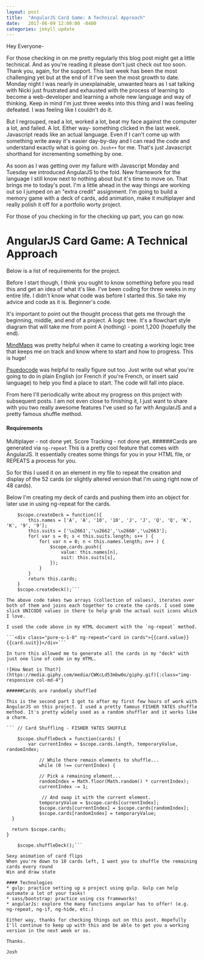 ```yaml
---
layout: post
title:  "AngularJS Card Game: A Technical Approach"
date:   2017-06-09 12:00:00 -0400
categories: jekyll update
---
```


Hey Everyone-

For those checking in on me pretty regularly this blog post might get a little technical. And as you're reading it please don't just check out too soon. Thank you, again, for the support. This last week has been the most challenging yet but at the end of it I've seen the most growth to date. Monday night I was nearly in unexplainable, unwanted tears as I sat talking with Nicki just frustrated and exhausted with the process of learning to become a web-developer and learning a whole new language and way of thinking. Keep in mind I'm just three weeks into this thing and I was feeling defeated. I was feeling like I couldn't do it. 

But I regrouped, read a lot, worked a lot, beat my face against the computer a lot, and failed. A lot. Either way- something clicked in the last week. Javascript reads like an actual language. Even if I can't come up with something write away it's easier day-by-day and I can read the code and understand exactly what is going on. `Josh++` for me. That's just Javascript shorthand for incrementing something by one. 

As soon as I was getting over my failure with Javascript Monday and Tuesday we introduced AngularJS to the fold. New framework for the language I still know next to nothing about but it's time to move on. That brings me to today's post. I'm a little ahead in the way things are working out so I jumped on an "extra credit" assignment. I'm going to build a memory game with a deck of cards, add animation, make it multiplayer and really polish it off for a portfolio worty project.

For those of you checking in for the checking up part, you can go now. 

# AngularJS Card Game: A Technical Approach

Below is a list of requirements for the project. 

Before I start though, I think you ought to know something before you read this and get an idea of what it's like. I've been coding for three weeks in my entire life. I didn't know what code was before I started this. So take my advice and code as it is. Beginner's code. 

It's important to point out the thought process that gets me through the beginning, middle, and end of a project. A logic tree. It's a flowchart style diagram that will take me from point A (nothing) - point 1,200 (hopefully the end).

[MindMaps](https://imindmap.com/articles/how-to-use-mind-maps-for-problem-solving/) was pretty helpful when it came to creating a working logic tree that keeps me on track and know where to start and how to progress. This is huge!

[Psuedocode](http://minich.com/education/wyo/stylesheets/pseudocode.htm) was helpful to really figure out too. Just write out what you're going to do in plain English (or French if you're French, or insert said language) to help you find a place to start. The code will fall into place.

From here I'll periodically write about my progress on this project with subsequent posts. I am not even close to finishing it, I just want to share with you two really awesome features I've used so far with AngularJS and a pretty famous shuffle method.

#### Requirements
Multiplayer - not done yet.
Score Tracking - not done yet. 
######Cards are generated via `ng-repeat`
This is a pretty cool feature that comes with AngularJS. It essentially creates some things for you in your HTML file, or REPEATS a process for you.

So for this I used it on an element in my file to repeat the creation and display of the 52 cards (or slightly altered version that I'm using right now of 48 cards).

Below I'm creating my deck of cards and pushing them into an object for later use in using ng-repeat for the cards.

```$scope.cards = [];
	$scope.createDeck = function(){
		this.names = ['A', 'A', '10', '10', 'J', 'J', 'Q', 'Q', 'K', 'K', '9', '9'];
		this.suits = ['\u2661','\u2662','\u2660','\u2663'];
	    for( var s = 0; s < this.suits.length; s++ ) {
	        for( var n = 0; n < this.names.length; n++ ) {
	            $scope.cards.push({
	            	value: this.names[n],
	            	suit: this.suits[s],
	            });
	        }
	    }
	    return this.cards;
	}
	$scope.createDeck();```

The above code takes two arrays (collection of values), iterates over both of them and joins each together to create the cards. I used some slick UNICODE values in there to help grab the actual suit icons which I love. 

I used the code above in my HTML document with the `ng-repeat` method. 

```<div class="pure-u-1-8" ng-repeat="card in cards">{{card.value}} {{card.suit}}</div>```

In turn this allowed me to generate all the cards in my "deck" with just one line of code in my HTML. 

![How Neat is That?](https://media.giphy.com/media/CWKcLd53mbw0o/giphy.gif){:class="img-responsive col-md-4"}

######Cards are randomly shuffled

This is the second part I got to after my first few hours of work with AngularJS on this project. I used a pretty famous FISHER YATES shuffle method. It's pretty widely used as a random shuffler and it works like a charm. 

```	// Card Shuffling - FISHER YATES SHUFFLE

	$scope.shuffleDeck = function(cards) {
  		var currentIndex = $scope.cards.length, temporaryValue, randomIndex;

  			// While there remain elements to shuffle...
  			while (0 !== currentIndex) {

    		// Pick a remaining element...
    		randomIndex = Math.floor(Math.random() * currentIndex);
    		currentIndex -= 1;

   			 // And swap it with the current element.
    		temporaryValue = $scope.cards[currentIndex];
    		$scope.cards[currentIndex] = $scope.cards[randomIndex];
    		$scope.cards[randomIndex] = temporaryValue;
  }

  return $scope.cards;
}

	$scope.shuffleDeck();```

Sexy animation of card flips
When you're down to 10 cards left, I want you to shuffle the remaining cards every round
Win and draw state

#### Technologies
* gulp: practice setting up a project using gulp. Gulp can help automate a lot of your tasks!
* sass/bootstrap: practice using css frameworks!
* angularJs: explore the many functions angular has to offer! (e.g. ng-repeat, ng-if, ng-hide, etc.)

Either way, thanks for checking things out on this post. Hopefully I'll continue to keep up with this and be able to get you a working version in the next week or so. 

Thanks.

Josh

